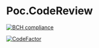 # Poc.CodeReview
[![BCH compliance](https://bettercodehub.com/edge/badge/polackgod/Poc.CodeReview?branch=master)](https://bettercodehub.com/)

[![CodeFactor](https://www.codefactor.io/repository/github/polackgod/poc.codereview/badge)](https://www.codefactor.io/repository/github/polackgod/poc.codereview)
